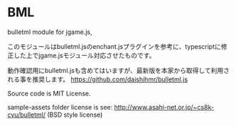 ﻿BML
===

bulletml module for jgame.js,

このモジュールはbulletml.jsのenchant.jsプラグインを参考に、typescriptに修正した上でjgame.jsモジュール対応させたものです。

動作確認用にbulletml.jsも含めてはいますが、最新版を本家から取得して利用される事を推奨します。 https://github.com/daishihmr/bulletml.js

Source code is MIT License.

sample-assets folder license is see: http://www.asahi-net.or.jp/~cs8k-cyu/bulletml/ (BSD style license)